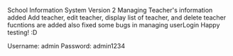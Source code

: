 School Information System Version 2
Managing Teacher's information added
Add teacher, edit teacher, display list of teacher, and delete teacher fucntions are added
also fixed some bugs in managing userLogin
Happy testing! :D



Username: admin
Password: admin1234
